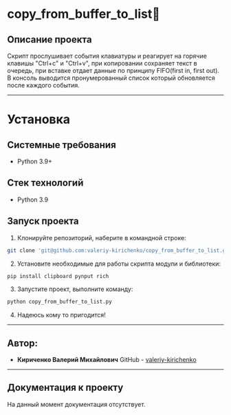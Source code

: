 # copy_from_buffer_to_list:floppy_disk:
Описание проекта
----------
Скрипт прослушивает события клавиатуры и реагирует на горячие клавишы "Ctrl+c" и "Ctrl+v", при копировании сохраняет текст в очередь, при вставке отдает данные по принципу FIFO(first in, first out). В консоль выводится пронумерованный список который обновляется после каждого события.

----------

# Установка
Системные требования
----------
* Python 3.9+

Стек технологий
----------
* Python 3.9

Запуск проекта
----------
1. Клонируйте репозиторий, наберите в командной строке:
```bash
git clone 'git@github.com:valeriy-kirichenko/copy_from_buffer_to_list.git'
```
2. Установите необходимые для работы скрипта модули и библиотеки:
```bash
pip install clipboard pynput rich
```
3. Запустите проект, выполните команду:
```bash
python copy_from_buffer_to_list.py
```
4. Надеюсь кому то пригодится!

----------
Автор:
----------
* **Кириченко Валерий Михайлович**
GitHub - [valeriy-kirichenko](https://github.com/valeriy-kirichenko)
----------
Документация к проекту
----------
На данный момент документация отсутствует.
